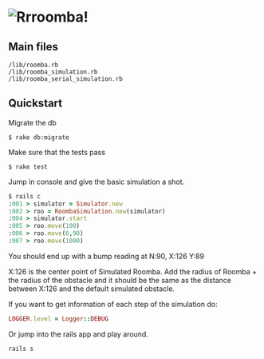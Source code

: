![Rrroomba!](http://www.forthecode.org/custom/images/rrroomba.png)
=======


Main files
-------
````
/lib/roomba.rb
/lib/roomba_simulation.rb
/lib/roomba_serial_simulation.rb
````

Quickstart
-------
Migrate the db

````
$ rake db:migrate
````

Make sure that the tests pass

````
$ rake test
````


Jump in console and give the basic simulation a shot.

````ruby
$ rails c
:001 > simulator = Simulator.new
:002 > roo = RoombaSimulation.new(simulator)
:004 > simulator.start
:005 > roo.move(100)
:006 > roo.move(0,90)
:007 > roo.move(1000)
````
You should end up with a bump reading at N:90, X:126 Y:89

X:126 is the center point of Simulated Roomba. Add the radius of Roomba + the radius of the obstacle and it should be the same as the distance between X:126 and the default simulated obstacle.

If you want to get information of each step of the simulation do:

```Ruby
LOGGER.level = Logger::DEBUG
```

Or jump into the rails app and play around.

````
rails s
````
